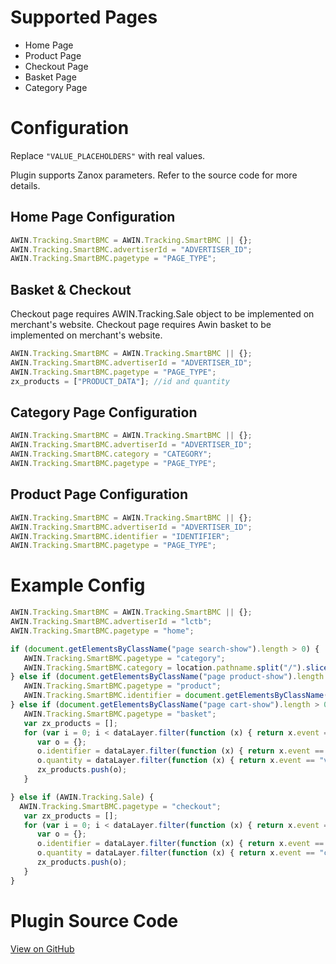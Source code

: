 # Supported Pages

- Home Page
- Product Page
- Checkout Page
- Basket Page
- Category Page

# Configuration

Replace `"VALUE_PLACEHOLDERS"` with real values.

Plugin supports Zanox parameters. Refer to the source code for more
details.

## Home Page Configuration

``` javascript
AWIN.Tracking.SmartBMC = AWIN.Tracking.SmartBMC || {};
AWIN.Tracking.SmartBMC.advertiserId = "ADVERTISER_ID";
AWIN.Tracking.SmartBMC.pagetype = "PAGE_TYPE";
```



## Basket & Checkout

Checkout page requires AWIN.Tracking.Sale object to be implemented on
merchant's website. Checkout page requires Awin basket to be implemented
on merchant's website.

``` javascript
AWIN.Tracking.SmartBMC = AWIN.Tracking.SmartBMC || {};
AWIN.Tracking.SmartBMC.advertiserId = "ADVERTISER_ID";
AWIN.Tracking.SmartBMC.pagetype = "PAGE_TYPE";
zx_products = ["PRODUCT_DATA"]; //id and quantity
```



## Category Page Configuration

``` javascript
AWIN.Tracking.SmartBMC = AWIN.Tracking.SmartBMC || {};
AWIN.Tracking.SmartBMC.advertiserId = "ADVERTISER_ID";
AWIN.Tracking.SmartBMC.category = "CATEGORY";
AWIN.Tracking.SmartBMC.pagetype = "PAGE_TYPE";
```



## Product Page Configuration

``` javascript
AWIN.Tracking.SmartBMC = AWIN.Tracking.SmartBMC || {};
AWIN.Tracking.SmartBMC.advertiserId = "ADVERTISER_ID";
AWIN.Tracking.SmartBMC.identifier = "IDENTIFIER";
AWIN.Tracking.SmartBMC.pagetype = "PAGE_TYPE";
```



# Example Config


``` javascript
AWIN.Tracking.SmartBMC = AWIN.Tracking.SmartBMC || {};
AWIN.Tracking.SmartBMC.advertiserId = "lctb";
AWIN.Tracking.SmartBMC.pagetype = "home";

if (document.getElementsByClassName("page search-show").length > 0) {
   AWIN.Tracking.SmartBMC.pagetype = "category";
   AWIN.Tracking.SmartBMC.category = location.pathname.split("/").slice(-1)[0];
} else if (document.getElementsByClassName("page product-show").length > 0) {
   AWIN.Tracking.SmartBMC.pagetype = "product";
   AWIN.Tracking.SmartBMC.identifier = document.getElementsByClassName("page product-show")[0].dataset.querystring.split("=")[1];
} else if (document.getElementsByClassName("page cart-show").length > 0) {
   AWIN.Tracking.SmartBMC.pagetype = "basket";
   var zx_products = [];
   for (var i = 0; i < dataLayer.filter(function (x) { return x.event == "view_cart" })[0].ecommerce.items.length; i++) {
      var o = {};
      o.identifier = dataLayer.filter(function (x) { return x.event == "view_cart" })[0].ecommerce.items[i].id;
      o.quantity = dataLayer.filter(function (x) { return x.event == "view_cart" })[0].ecommerce.items[i].quantity;
      zx_products.push(o);
   }

} else if (AWIN.Tracking.Sale) {
  AWIN.Tracking.SmartBMC.pagetype = "checkout";
   var zx_products = [];
   for (var i = 0; i < dataLayer.filter(function (x) { return x.event == "checkout" })[0].ecommerce.items.length; i++) {
      var o = {};
      o.identifier = dataLayer.filter(function (x) { return x.event == "checkout" })[0].ecommerce.items[i].id;
      o.quantity = dataLayer.filter(function (x) { return x.event == "checkout" })[0].ecommerce.items[i].quantity;
      zx_products.push(o);
   }
}
```




# Plugin Source Code

[View on
GitHub](https://github.com/awin/tracking-advertiser-mastertag/blob/master/src/plugins/thirdParty/smartBmc/plugin.js)